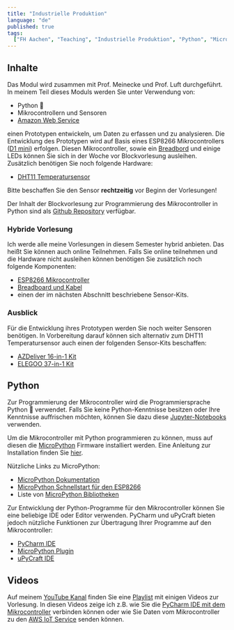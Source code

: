 ```yaml
---
title: "Industrielle Produktion"
language: "de"
published: true
tags:
  ["FH Aachen", "Teaching", "Industrielle Produktion", "Python", "MicroPython"]
---
```


## Inhalte

Das Modul wird zusammen mit Prof. Meinecke und Prof. Luft durchgeführt.
In meinem Teil dieses Moduls werden Sie unter Verwendung von:

- Python 🐍
- Mikrocontrollern und Sensoren
- [Amazon Web Service](https://aws.amazon.com/)

einen Prototypen entwickeln, um Daten zu erfassen und zu analysieren.
Die Entwicklung des Prototypen wird auf Basis eines ESP8266 Mikrocontrollers
([D1 mini](https://www.wemos.cc/en/latest/d1/d1_mini.html))
erfolgen. Diesen Mikrocontroller, sowie ein
[Breadbord](https://en.wikipedia.org/wiki/Breadboard) und einige LEDs können Sie sich in der Woche vor
Blockvorlesung ausleihen. Zusätzlich benötigen Sie noch folgende Hardware:

- [DHT11 Temperatursensor](https://www.amazon.de/dp/B07TYPT2NJ)

Bitte beschaffen Sie den Sensor **rechtzeitig** vor Beginn der Vorlesungen!

Der Inhalt der Blockvorlesung zur Programmierung des Mikrocontroller in Python sind als
[Github Repository](https://github.com/ceedee666/iot_introduction) verfügbar.

### Hybride Vorlesung

Ich werde alle meine Vorlesungen in diesem Semester hybrid anbieten. Das heißt
Sie können auch online Teilnehmen. Falls Sie online teilnehmen und
die Hardware nicht ausleihen können benötigen Sie zusätzlich noch folgende Komponenten:

- [ESP8266 Mikrocontroller](https://www.amazon.de/dp/B06Y1LZLLY)
- [Breadboard und Kabel](https://www.amazon.de/dp/B01N4VCYUK)
- einen der im nächsten Abschnitt beschriebene Sensor-Kits.

### Ausblick

Für die Entwicklung ihres Prototypen werden Sie noch weiter Sensoren benötigen. In
Vorbereitung darauf können sich
alternativ zum DHT11 Temperatursensor auch einen der folgenden Sensor-Kits beschaffen:

- [AZDeliver 16-in-1 Kit](https://www.amazon.de/dp/B071GV6L41)
- [ELEGOO 37-in-1 Kit](https://www.amazon.de/dp/B01M30ZWQR)

## Python

Zur Programmierung der Mikrocontroller wird die Programmiersprache Python 🐍 verwendet.
Falls Sie keine Python-Kenntnisse besitzen oder Ihre Kenntnisse auffrischen möchten,
können Sie dazu diese [Jupyter-Notebooks](https://mybinder.org/v2/gh/ceedee666/python_intro_lecture/v1.6) verwenden.

Um die Mikrocontroller mit Python programmieren zu können, muss auf diesen die
[MicroPython](https://micropython.org/) Firmware installiert werden. Eine Anleitung
zur Installation finden Sie
[hier](https://randomnerdtutorials.com/flash-upload-micropython-firmware-esp32-esp8266/).

Nützliche Links zu MicroPython:

- [MicroPython Dokumentation](http://docs.micropython.org/en/latest/)
- [MicroPython Schnellstart für den ESP8266](http://docs.micropython.org/en/latest/esp8266/quickref.html)
- Liste von [MicroPython Bibliotheken](http://awesome-micropython.com/)

Zur Entwicklung der Python-Programme für den Mikrocontroller können Sie eine beliebige
IDE oder Editor verwenden. PyCharm und uPyCraft bieten jedoch nützliche
Funktionen zur Übertragung Ihrer Programme auf den Mikrocontroller:

- [PyCharm IDE](https://www.jetbrains.com/pycharm/)
- [MicroPython Plugin](https://github.com/vlasovskikh/intellij-micropython#installation)
- [uPyCraft IDE](https://github.com/DFRobot/uPyCraft)

## Videos

Auf meinem [YouTube Kanal](https://www.youtube.com/c/christiandrumm) finden Sie eine
[Playlist](https://youtube.com/playlist?list=PLl09U8aTDcv1hw7fKlLS2gv9_rz1twPr4)
mit einigen Videos zur Vorlesung. In diesen Videos zeige ich z.B. wie Sie
die [PyCharm IDE mit dem Mikrocontroller](https://youtu.be/CMgT60wM7tw) verbinden
können oder wie Sie Daten vom Mikrocontroller zu den
[AWS IoT Service](https://youtu.be/0N3XAKuAGec) senden können.
